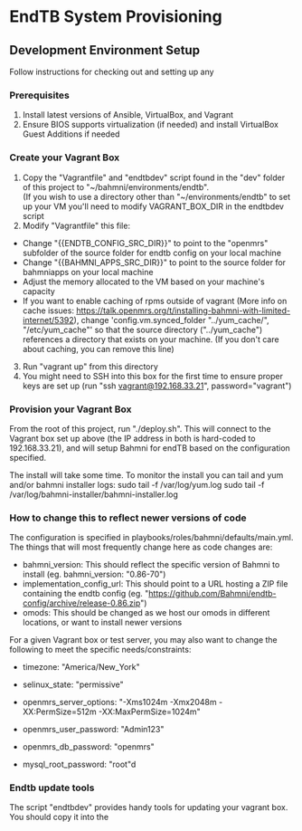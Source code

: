# EndTB System Provisioning

## Development Environment Setup
Follow instructions for checking out and setting up any

### Prerequisites
1. Install latest versions of Ansible, VirtualBox, and Vagrant
2. Ensure BIOS supports virtualization (if needed) and install VirtualBox Guest Additions if needed

### Create your Vagrant Box
1. Copy the "Vagrantfile" and "endtbdev" script found in the "dev" folder of this project to "~/bahmni/environments/endtb".  
(If you wish to use a directory other than "~/environments/endtb" to set up your VM you'll need to modify VAGRANT_BOX_DIR in the endtbdev script
2. Modify "Vagrantfile" this file:
- Change "{{ENDTB_CONFIG_SRC_DIR}}" to point to the "openmrs" subfolder of the source folder for endtb config on your local machine
- Change "{{BAHMNI_APPS_SRC_DIR}}" to point to the source folder for bahmniapps on your local machine
- Adjust the memory allocated to the VM based on your machine's capacity
- If you want to enable caching of rpms outside of vagrant (More info on cache issues: https://talk.openmrs.org/t/installing-bahmni-with-limited-internet/5392), 
change 'config.vm.synced_folder "../yum_cache/", "/etc/yum_cache"' so that the source directory ("../yum_cache") references a directory that exists on your machine.
(If you don't care about caching, you can remove this line)
3. Run "vagrant up" from this directory
4. You might need to SSH into this box for the first time to ensure proper keys are set up (run "ssh vagrant@192.168.33.21", password="vagrant")

### Provision your Vagrant Box

From the root of this project, run "./deploy.sh".  This will connect to the Vagrant box set up above (the IP address in both
is hard-coded to 192.168.33.21), and will setup Bahmni for endTB based on the configuration specified.

The install will take some time.  To monitor the install you can tail and yum and/or bahmni installer logs:
sudo tail -f /var/log/yum.log
sudo tail -f /var/log/bahmni-installer/bahmni-installer.log

### How to change this to reflect newer versions of code

The configuration is specified in playbooks/roles/bahmni/defaults/main.yml.  The things that will most frequently change here
as code changes are:

* bahmni_version: This should reflect the specific version of Bahmni to install (eg. bahmni_version: "0.86-70")
* implementation_config_url: This should point to a URL hosting a ZIP file containing the endtb config (eg. "https://github.com/Bahmni/endtb-config/archive/release-0.86.zip")
* omods: This should be changed as we host our omods in different locations, or want to install newer versions

For a given Vagrant box or test server, you may also want to change the following to meet the specific needs/constraints:

* timezone: "America/New_York"
* selinux_state: "permissive"
* openmrs_server_options: "-Xms1024m -Xmx2048m -XX:PermSize=512m -XX:MaxPermSize=1024m"

* openmrs_user_password: "Admin123"
* openmrs_db_password: "openmrs"
* mysql_root_password: "root"d

### Endtb update tools
The script "endtbdev" provides handy tools for updating your vagrant box.  You should copy it into the 